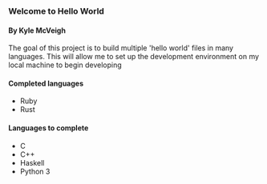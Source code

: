 ### Welcome to Hello World
#### By Kyle McVeigh

The goal of this project is to build multiple 'hello world' files in many languages. This will allow me to set up the development environment on my local machine to begin developing

#### Completed languages 
* Ruby 
* Rust 

#### Languages to complete 
* C 
* C++
* Haskell
* Python 3 

